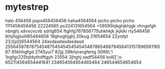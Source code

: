 # mytestrep
halo 456456
psps456456456
haha4564564
picho picho picho
1111456456456
22224565
ps324131654564
+59595hjkghjkhjgk
vhngsfgh
vbnghj
xdvxcvcvb
sdrtg654
ftghfg767856775uhkhkjk
jkjklkl
rty546456
lkhjihjgluilil65464658
19ghughjghj
20kug
21654654
22yrdyt
23;l[p[l[6544564
24asdasdasdasdasd
25564587878754548754545454545454878654687945641315789656116587
65khhgfgd
2745yui7
82jjj
29lkhjnergfertg
30llllll;'l
1ngfgr225hjtdythdftgyh
23554
3jhghj
sadf54456
koll[[';o
652114564654441641
234654564654465464
246544654654654

